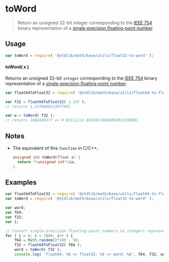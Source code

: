 toWord
===
> Return an unsigned 32-bit integer corresponding to the [IEEE 754][ieee754] binary representation of a [single-precision floating-point number][ieee754].


<!-- <usage> -->
## Usage

``` javascript
var toWord = require( '@stdlib/math/base/utils/float32-to-word' );
```

#### toWord( x )

Returns an unsigned 32-bit `integer` corresponding to the [IEEE 754][ieee754] binary representation of a [single-precision floating-point number][ieee754].

``` javascript
var float64ToFloat32 = require( '@stdlib/math/base/utils/float64-to-float32' );

var f32 = float64ToFloat32( 1.337 );
// returns 1.3370000123977661

var w = toWord( f32 );
// returns 1068180177 => 0 01111111 01010110010001011010001
```
<!-- </usage> -->

<!-- <notes> -->
## Notes

* The equivalent of this `function` in C/C++,

	``` c
	unsigned int toWord(float x) {
	  return *(unsigned int*)&x;
	}
	```
    
<!-- </notes> -->

<!-- <examples> -->
## Examples

``` javascript
var float64ToFloat32 = require( '@stdlib/math/base/utils/float64-to-float32' );
var toWord = require( '@stdlib/math/base/utils/float32-to-word' );

var word;
var f64;
var f32;
var i;

// Convert single-precision floating-point numbers to integers representing the binary literal...
for ( i = 0; i < 1000; i++ ) {
	f64 = Math.random()*100 - 50;
	f32 = float64ToFloat32( f64 );
	word = toWord( f32 );
	console.log( 'float64: %d => float32: %d => word: %d', f64, f32, word );
```
<!-- </examples> -->

<!-- <links> -->
[ieee754]: https://en.wikipedia.org/wiki/IEEE_754-1985
<!-- </links> -->
